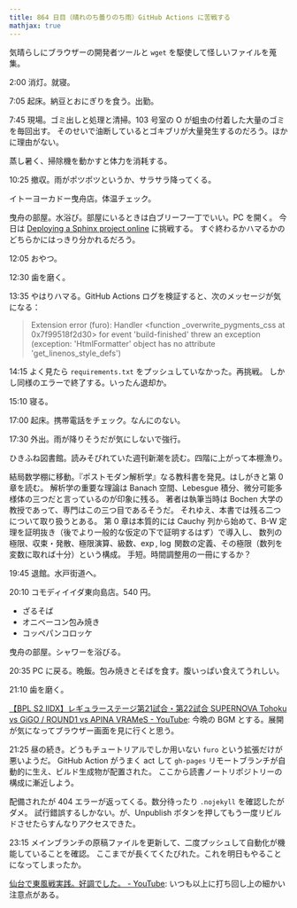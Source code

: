 ```yaml
---
title: 864 日目（晴れのち曇りのち雨）GitHub Actions に苦戦する
mathjax: true
---
```


気晴らしにブラウザーの開発者ツールと `wget` を駆使して怪しいファイルを蒐集。

2:00 消灯。就寝。

7:05 起床。納豆とおにぎりを食う。出勤。

7:45 現場。ゴミ出しと処理と清掃。103 号室の O が蛆虫の付着した大量のゴミを毎回出す。
そのせいで油断しているとゴキブリが大量発生するのだろう。ほかに理由がない。

蒸し暑く、掃除機を動かすと体力を消耗する。

10:25 撤収。雨がポツポツというか、サラサラ降ってくる。

イトーヨーカドー曳舟店。体温チェック。

曳舟の部屋。水浴び。部屋にいるときは白ブリーフ一丁でいい。PC を開く。
今日は [Deploying a Sphinx project online](https://www.sphinx-doc.org/en/master/tutorial/deploying.html) に挑戦する。
すぐ終わるかハマるかのどちらかにはっきり分かれるだろう。

12:05 おやつ。

12:30 歯を磨く。

13:35 やはりハマる。GitHub Actions ログを検証すると、次のメッセージが気になる：

> Extension error (furo):
> Handler <function _overwrite_pygments_css at 0x7f99518f2d30> for event 'build-finished' threw an exception (exception: 'HtmlFormatter' object has no attribute 'get_linenos_style_defs')

14:15 よく見たら `requirements.txt` をプッシュしていなかった。再挑戦。
しかし同様のエラーで終了する。いったん退却か。

15:10 寝る。

17:00 起床。携帯電話をチェック。なんにのない。

17:30 外出。雨が降りそうだが気にしないで強行。

ひきふね図書館。読みそびれていた週刊新潮を読む。四階に上がって本棚漁り。

結局数学棚に移動。『ポストモダン解析学』なる教科書を発見。はしがきと第 0 章を読む。
解析学の重要な理論は Banach 空間、Lebesgue 積分、微分可能多様体の三つだと言っているのが印象に残る。
著者は執筆当時は Bochen 大学の教授であって、専門はこの三つ目であるそうだ。
それゆえ、本書では残る二つについて取り扱うとある。
第 0 章は本質的には Cauchy 列から始めて、B-W 定理を証明抜き（後でより一般的な仮定の下で証明するはず）で導入し、
数列の極限、収束・発散、極限演算、級数、$\exp$, $\log$ 関数の定義、その極限（数列を変数に取れば十分）という構成。
手短。時間調整用の一冊にするか？

19:45 退館。水戸街道へ。

20:10 コモディイイダ東向島店。540 円。

* ざるそば
* オニベーコン包み焼き
* コッペパンコロッケ

曳舟の部屋。シャワーを浴びる。

20:35 PC に戻る。晩飯。包み焼きとそばを食す。腹いっぱい食えてうれしい。

21:10 歯を磨く。

[【BPL S2 IIDX】レギュラーステージ第21試合・第22試合 SUPERNOVA Tohoku vs GiGO / ROUND1 vs APINA VRAMeS - YouTube](https://www.youtube.com/watch?v=tGnT81LpbTE):
今晩の BGM とする。展開が気になってブラウザー画面を見に行くと思う。

21:25 昼の続き。どうもチュートリアルでしか用いない `furo` という拡張だけが悪いようだ。
GitHub Action がうまく act して `gh-pages` リモートブランチが自動的に生え、ビルド生成物が配置された。
ここから読書ノートリポジトリーの構成に漸近しよう。

配備されたが 404 エラーが返ってくる。数分待ったり `.nojekyll` を確認したがダメ。
試行錯誤するしかない。が、Unpublish ボタンを押してもう一度リビルドさせたらすんなりアクセスできた。

23:15 メインブランチの原稿ファイルを更新して、二度プッシュして自動化が機能していることを確認。
ここまでが長くてくたびれた。これを明日もやることになってしまったか。

[仙台で東風戦実践。好調でした。 - YouTube](https://www.youtube.com/watch?v=xfnze9Cj6Gc):
いつも以上に打ち回し上の細かい注意点がある。
